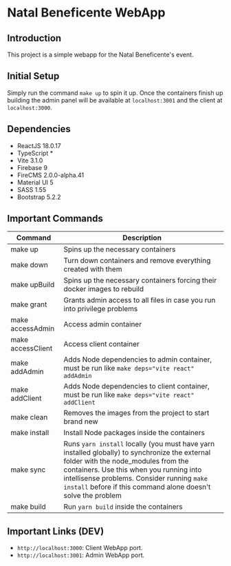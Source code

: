 # Natal Beneficente WebApp

## Introduction

This project is a simple webapp for the Natal Beneficente's event.

## Initial Setup

Simply run the command `make up` to spin it up. Once the containers finish up building the admin panel will be available at `localhost:3001` and the client at `localhost:3000`.

## Dependencies

- ReactJS 18.0.17
- TypeScript *
- Vite 3.1.0
- Firebase 9
- FireCMS 2.0.0-alpha.41
- Material UI 5
- SASS 1.55
- Bootstrap 5.2.2

## Important Commands

| Command | Description |
| --- | --- |
| make up | Spins up the necessary containers |
| make down | Turn down containers and remove everything created with them |
| make upBuild | Spins up the necessary containers forcing their docker images to rebuild |
| make grant | Grants admin access to all files in case you run into privilege problems |
| make accessAdmin | Access admin container |
| make accessClient | Access client container |
| make addAdmin | Adds Node dependencies to admin container, must be run like `make deps="vite react" addAdmin` |
| make addClient | Adds Node dependencies to client container, must be run like `make deps="vite react" addClient` |
| make clean | Removes the images from the project to start brand new |
| make install | Install Node packages inside the containers |
| make sync | Runs `yarn install` locally (you must have yarn installed globally) to synchronize the external folder with the node_modules from the containers. Use this when you running into intellisense problems. Consider running `make install` before if this command alone doesn't solve the problem |
| make build | Run `yarn build` inside the containers |

## Important Links (DEV)

- `http://localhost:3000`: Client WebApp port.
- `http://localhost:3001`: Admin WebApp port.